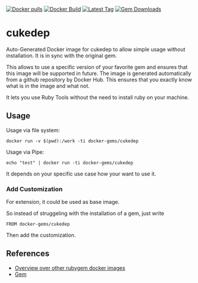 [![Docker pulls](https://img.shields.io/docker/pulls/rubygem/cukedep.svg)](https://hub.docker.com/r/rubygem/cukedep/)
[![Docker Build](https://img.shields.io/docker/automated/rubygem/cukedep.svg)](https://hub.docker.com/r/rubygem/cukedep/)
[![Latest Tag](https://img.shields.io/github/tag/docker-rubygem/cukedep.svg)](https://hub.docker.com/r/rubygem/cukedep/)
[![Gem Downloads](https://img.shields.io/gem/dt/cukedep.svg)](https://rubygems.org/gems/cukedep/)
# cukedep

Auto-Generated Docker image for cukedep to allow simple usage without installation.
It is in sync with the original gem.

This allows to use a specific version of your favorite gem and ensures that this image will be supported in future.
The image is generated automatically from a github repository by Docker Hub.
This ensures that you exactly know what is in the image and what not.

It lets you use Ruby Tools without the need to install ruby on your machine.

## Usage

Usage via file system:

`docker run -v $(pwd):/work -ti docker-gems/cukedep`

Usage via Pipe:

`echo "test" | docker run -ti docker-gems/cukedep`

It depends on your specific use case how your want to use it.

### Add Customization

For extension, it could be used as base image.

So instead of struggeling with the installation of a gem, just write

`FROM docker-gems/cukedep`

Then add the customization.

## References

 - [Overview over other rubygem docker images](https://github.com/thinkbot/docker-rubygem)
 - [Gem](https://rubygems.org/gems/cukedep/)
